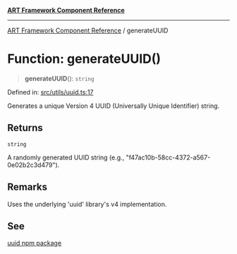 [**ART Framework Component Reference**](../README.md)

***

[ART Framework Component Reference](../README.md) / generateUUID

# Function: generateUUID()

> **generateUUID**(): `string`

Defined in: [src/utils/uuid.ts:17](https://github.com/hashangit/ART/blob/1e49ae91e230443ba790ac800658233963b3d60c/src/utils/uuid.ts#L17)

Generates a unique Version 4 UUID (Universally Unique Identifier) string.

## Returns

`string`

A randomly generated UUID string (e.g., "f47ac10b-58cc-4372-a567-0e02b2c3d479").

## Remarks

Uses the underlying 'uuid' library's v4 implementation.

## See

[uuid npm package](https://www.npmjs.com/package/uuid)
